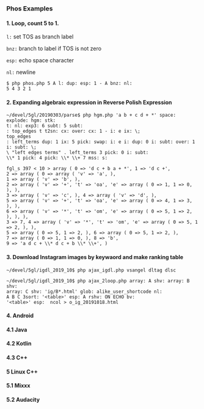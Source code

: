 ### Phos Examples

#### 1. Loop, count 5 to 1.

`l:` set TOS as branch label

`bnz:` branch to label if TOS is not zero

`esp:` echo space character

`nl:` newline

```
$ php phos.php 5 A l: dup: esp: 1 - A bnz: nl:
5 4 3 2 1 
```

#### 2. Expanding algebraic expression in Reverse Polish Expression

```
~/devel/5gl/20190303/parse$ php hgm.php 'a b + c d + *' space: explode: hgm: stk: 
t: nl: exp3: 6 subt: 5 subt: 
: top_edges t t2sn: cx: over: cx: 1 - i: e ix: \; 
top_edges 
: left_terms dup: 1 ix: 5 pick: swap: i: e i: dup: 0 i: subt: over: 1 i: subt: \; 
\ "left edges terms" . left_terms 3 pick: 0 i: subt: 
\\* 1 pick: 4 pick: \\* \\+ 7 mss: s:

fgl_s 397 < 10 > array ( 0 => 'd c + b a + *', 1 => 'd c +', 
2 => array ( 0 => array ( 'v' => 'a', ), 
1 => array ( 'v' => 'b', ), 
2 => array ( 'v' => '+', 't' => 'oa', 'e' => array ( 0 => 1, 1 => 0, ), ), 
3 => array ( 'v' => 'c', ), 4 => array ( 'v' => 'd', ), 
5 => array ( 'v' => '+', 't' => 'oa', 'e' => array ( 0 => 4, 1 => 3, ), ), 
6 => array ( 'v' => '*', 't' => 'om', 'e' => array ( 0 => 5, 1 => 2, ), ), ), 
3 => 7, 4 => array ( 'v' => '*', 't' => 'om', 'e' => array ( 0 => 5, 1 => 2, ), ), 
5 => array ( 0 => 5, 1 => 2, ), 6 => array ( 0 => 5, 1 => 2, ), 
7 => array ( 0 => 1, 1 => 0, ), 8 => 'b', 
9 => 'a d c + \\* d c + b \\* \\+', )
```

#### 3. Download Instagram images by keywaord and make ranking table

```
~/devel/5gl/igdl_2019_10$ php ajax_igdl.php vsangel dltag dlsc

~/devel/5gl/igdl_2019_10$ php ajax_2loop.php array: A shv: array: B shv: 
array: C shv: 'ig/B*.html' glob: alike_user_shortcode nl: 
A B C 3sort: '<table>' esp: A rshv: ON ECHO bv: 
'<table>' esp:  ncol > o_ig_20191018.html
```

#### 4. Android

#### 4.1 Java

#### 4.2 Kotlin

#### 4.3 C++

#### 5 Linux C++

#### 5.1 Mixxx

#### 5.2 Audacity
